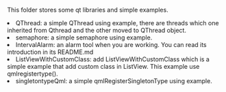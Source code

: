 This folder stores some qt libraries and simple examples.
<li>QThread: a simple QThread using example, there are threads which one inherited from Qthread and the other moved to QThread object.
<li>semaphore: a simple semaphore using example.
<li>IntervalAlarm: an alarm tool when you are working. You can read its introduction in its README.md
<li>ListViewWithCustomClass: add ListViewWithCustomClass which is a simple example that add custom class in ListView. This example use qmlregistertype().
<li>singletontypeQml: a simple qmlRegisterSingletonType using example.
